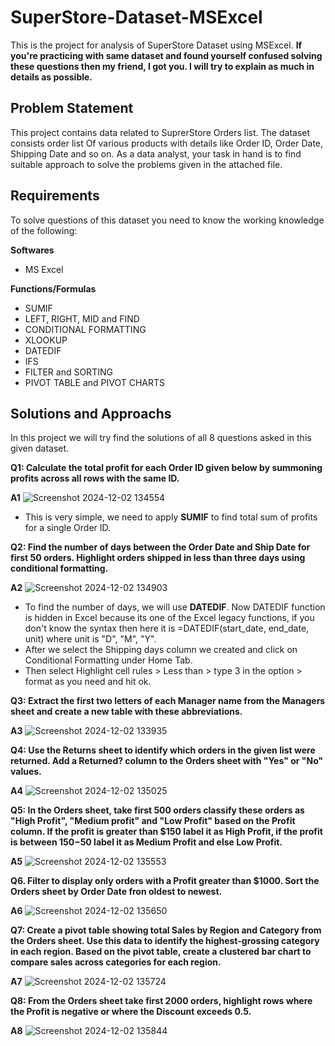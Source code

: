 # SuperStore-Dataset-MSExcel
This is the project for analysis of SuperStore Dataset using MSExcel.
**If you're practicing with same dataset and found yourself confused solving these questions then my friend, I got you. I will try to explain as much in details as possible.**

## Problem Statement
This project contains data related to SuprerStore Orders list. The dataset consists order list Of various products with details like Order ID, Order Date, Shipping Date and so on. As a data analyst, your task in hand is to find suitable approach to solve the problems given in the attached file.

## Requirements
To solve questions of this dataset you need to know the working knowledge of the following:

**Softwares**

- MS Excel

**Functions/Formulas**

- SUMIF
- LEFT, RIGHT, MID and FIND
- CONDITIONAL FORMATTING
- XLOOKUP
- DATEDIF
- IFS
- FILTER and SORTING
- PIVOT TABLE and PIVOT CHARTS

## Solutions and Approachs
In this project we will try find the solutions of all 8 questions asked in this given dataset.

**Q1: Calculate the total profit for each Order ID given below by summoning profits across all rows with the same ID.**

**A1** ![Screenshot 2024-12-02 134554](https://github.com/user-attachments/assets/97581501-6a2d-4d68-99b2-a98c1a16e8ac)

- This is very simple, we need to apply **SUMIF** to find total sum of profits for a single Order ID.

**Q2: Find the number of days between the Order Date and Ship Date for first 50 orders. Highlight orders shipped in less than three days using conditional formatting.**

**A2** ![Screenshot 2024-12-02 134903](https://github.com/user-attachments/assets/c34b0fed-9340-47b3-b93c-fb6c6227c289)

- To find the number of days, we will use **DATEDIF**. Now DATEDIF function is hidden in Excel because its one of the Excel legacy functions, if you don't know the syntax then here it is =DATEDIF(start_date, end_date, unit) where unit is "D", "M", "Y".
- After we select the Shipping days column we created and click on Conditional Formatting under Home Tab.
- Then select Highlight cell rules > Less than > type 3 in the option > format as you need and hit ok.


**Q3: Extract the first two letters of each Manager name from the Managers sheet and create a new table with these abbreviations.**

**A3** ![Screenshot 2024-12-02 133935](https://github.com/user-attachments/assets/7716a07e-c67b-4137-955b-992483f64cee)



**Q4: Use the Returns sheet to identify which orders in the given list were returned. Add a Returned? column to the Orders sheet with "Yes" or "No" values.**

**A4** ![Screenshot 2024-12-02 135025](https://github.com/user-attachments/assets/54837c92-6246-4f69-9c35-9e90c8e0074a)



**Q5: In the Orders sheet, take first 500 orders classify these orders as "High Profit", "Medium profit" and "Low Profit" based on the Profit column. If the profit is greater than $150 label it as High Profit, if the profit is between $150-$50 label it as Medium Profit and else Low Profit.**

**A5** ![Screenshot 2024-12-02 135553](https://github.com/user-attachments/assets/4ce45421-d56c-4245-928d-fc1986e7b0a8)



**Q6. Filter to display only orders with a Profit greater than $1000. Sort the Orders sheet by Order Date fron oldest to newest.**

**A6** ![Screenshot 2024-12-02 135650](https://github.com/user-attachments/assets/6476079a-614d-4e13-8b6c-a873a8344072)



**Q7: Create a pivot table showing total Sales by Region and Category from the Orders sheet. Use this data to identify the highest-grossing category in each region. Based on the pivot table, create a clustered bar chart to compare sales across categories for each region.**

**A7** ![Screenshot 2024-12-02 135724](https://github.com/user-attachments/assets/9cb73bc8-7636-492f-ad0a-3681afd67132)



**Q8: From the Orders sheet take first 2000 orders, highlight rows where the Profit is negative or where the Discount exceeds 0.5.**

**A8** ![Screenshot 2024-12-02 135844](https://github.com/user-attachments/assets/19595e2f-bc7f-4875-8347-bd938081210a)

